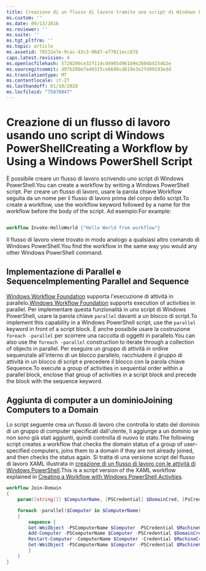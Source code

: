 ```yaml
---
title: Creazione di un flusso di lavoro tramite uno script di Windows PowerShell | Microsoft Docs
ms.custom: ''
ms.date: 09/13/2016
ms.reviewer: ''
ms.suite: ''
ms.tgt_pltfrm: ''
ms.topic: article
ms.assetid: 70532e7e-9cac-43c3-9687-e77011ecc878
caps.latest.revision: 4
ms.openlocfilehash: 5720200ce32f114cd4965d961b9e2804bd154b2e
ms.sourcegitcommit: d97b200e7a49315ce6608cd619e3e2fd99193edd
ms.translationtype: MT
ms.contentlocale: it-IT
ms.lasthandoff: 01/10/2020
ms.locfileid: "75870847"
---
```

# <a name="creating-a-workflow-by-using-a-windows-powershell-script"></a><span data-ttu-id="04d09-102">Creazione di un flusso di lavoro usando uno script di Windows PowerShell</span><span class="sxs-lookup"><span data-stu-id="04d09-102">Creating a Workflow by Using a Windows PowerShell Script</span></span>

<span data-ttu-id="04d09-103">È possibile creare un flusso di lavoro scrivendo uno script di Windows PowerShell.</span><span class="sxs-lookup"><span data-stu-id="04d09-103">You can create a workflow by writing a Windows PowerShell script.</span></span> <span data-ttu-id="04d09-104">Per creare un flusso di lavoro, usare la parola chiave Workflow seguita da un nome per il flusso di lavoro prima del corpo dello script.</span><span class="sxs-lookup"><span data-stu-id="04d09-104">To create a workflow, use the workflow keyword followed by a name for the workflow before the body of the script.</span></span> <span data-ttu-id="04d09-105">Ad esempio:</span><span class="sxs-lookup"><span data-stu-id="04d09-105">For example:</span></span>

```powershell

workflow Invoke-HelloWorld {"Hello World from workflow"}
```

<span data-ttu-id="04d09-106">Il flusso di lavoro viene trovato in modo analogo a qualsiasi altro comando di Windows PowerShell.</span><span class="sxs-lookup"><span data-stu-id="04d09-106">You find the workflow in the same way you would any other Windows PowerShell command.</span></span>

## <a name="implementing-parallel-and-sequence"></a><span data-ttu-id="04d09-107">Implementazione di Parallel e Sequence</span><span class="sxs-lookup"><span data-stu-id="04d09-107">Implementing Parallel and Sequence</span></span>

<span data-ttu-id="04d09-108">[Windows Workflow Foundation](/previous-versions/dotnet/netframework-3.5/ms735967(v=vs.90)) supporta l'esecuzione di attività in parallelo.</span><span class="sxs-lookup"><span data-stu-id="04d09-108">[Windows Workflow Foundation](/previous-versions/dotnet/netframework-3.5/ms735967(v=vs.90)) supports execution of activities in parallel.</span></span> <span data-ttu-id="04d09-109">Per implementare questa funzionalità in uno script di Windows PowerShell, usare la parola chiave `parallel` davanti a un blocco di script.</span><span class="sxs-lookup"><span data-stu-id="04d09-109">To implement this capability in a Windows PowerShell script, use the `parallel` keyword in front of a script block.</span></span> <span data-ttu-id="04d09-110">È anche possibile usare la costruzione `foreach -parallel` per scorrere una raccolta di oggetti in parallelo.</span><span class="sxs-lookup"><span data-stu-id="04d09-110">You can also use the `foreach -parallel` construction to iterate through a collection of objects in parallel.</span></span> <span data-ttu-id="04d09-111">Per eseguire un gruppo di attività in ordine sequenziale all'interno di un blocco parallelo, racchiudere il gruppo di attività in un blocco di script e precedere il blocco con la parola chiave Sequence.</span><span class="sxs-lookup"><span data-stu-id="04d09-111">To execute a group of activities in sequential order within a parallel block, enclose that group of activities in a script block and precede the block with the sequence keyword.</span></span>

## <a name="joining-computers-to-a-domain"></a><span data-ttu-id="04d09-112">Aggiunta di computer a un dominio</span><span class="sxs-lookup"><span data-stu-id="04d09-112">Joining Computers to a Domain</span></span>

<span data-ttu-id="04d09-113">Lo script seguente crea un flusso di lavoro che controlla lo stato del dominio di un gruppo di computer specificati dall'utente, li aggiunge a un dominio se non sono già stati aggiunti, quindi controlla di nuovo lo stato.</span><span class="sxs-lookup"><span data-stu-id="04d09-113">The following script creates a workflow that checks the domain status of a group of user-specified computers, joins them to a domain if they are not already joined, and then checks the status again.</span></span>
<span data-ttu-id="04d09-114">Si tratta di una versione script del flusso di lavoro XAML illustrata in [creazione di un flusso di lavoro con le attività di Windows PowerShell](./creating-a-workflow-with-windows-powershell-activities.md).</span><span class="sxs-lookup"><span data-stu-id="04d09-114">This is a script version of the XAML workflow explained in [Creating a Workflow with Windows PowerShell Activities](./creating-a-workflow-with-windows-powershell-activities.md).</span></span>

```powershell
workflow Join-Domain
{
    param([string[]] $ComputerName, [PSCredential] $DomainCred, [PsCredential] $MachineCred)

    foreach -parallel($Computer in $ComputerName)
    {
        sequence {
        Get-WmiObject -PSComputerName $Computer -PSCredential $MachineCred
        Add-Computer -PSComputerName $Computer -PSCredential $DomainCred
        Restart-Computer -ComputerName $Computer -Credential $MachineCred -For PowerShell -Force -Wait -PSComputerName ""
        Get-WmiObject -PSComputerName $Computer -PSCredential $MachineCred
        }
    }
}
```